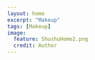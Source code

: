 ```yaml
---
layout: home
excerpt: "Makeup"
tags: [Makeup]
image:
  feature: ShushuHome2.png
  credit: Author
---
```

